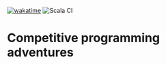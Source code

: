 [![wakatime](https://wakatime.com/badge/user/2870cc40-1906-40cf-a689-038f7da76820/project/f2fdfa02-1fd0-46e5-b62b-69a2d851ba2e.svg)](https://wakatime.com/badge/user/2870cc40-1906-40cf-a689-038f7da76820/project/f2fdfa02-1fd0-46e5-b62b-69a2d851ba2e) ![Scala CI](https://github.com/IvanDyachenko/competitive-programming/workflows/Scala%20CI/badge.svg?branch=master)
# Competitive programming adventures 
